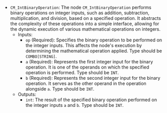 - `CM_IntBinaryOperation`: The node `CM_IntBinaryOperation` performs binary operations on integer inputs, such as addition, subtraction, multiplication, and division, based on a specified operation. It abstracts the complexity of these operations into a simple interface, allowing for the dynamic execution of various mathematical operations on integers.
    - Inputs:
        - `op` (Required): Specifies the binary operation to be performed on the integer inputs. This affects the node's execution by determining the mathematical operation applied. Type should be `COMBO[STRING]`.
        - `a` (Required): Represents the first integer input for the binary operation. It is one of the operands on which the specified operation is performed. Type should be `INT`.
        - `b` (Required): Represents the second integer input for the binary operation. It serves as the other operand in the operation alongside `a`. Type should be `INT`.
    - Outputs:
        - `int`: The result of the specified binary operation performed on the integer inputs `a` and `b`. Type should be `INT`.
